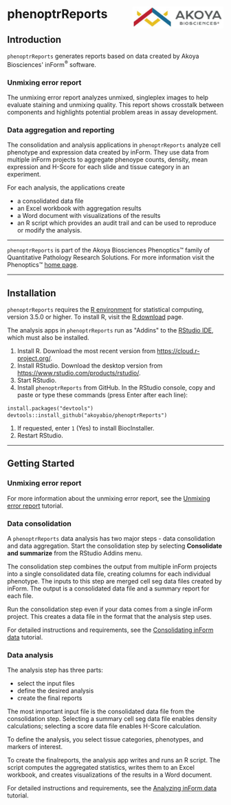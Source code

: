 # phenoptrReports <img src="man/figures/Akoya.png" align="right" height="50px" />

## Introduction

`phenoptrReports` generates reports based on  data
created by Akoya Biosciences' inForm<sup>&reg;</sup> software.

### Unmixing error report

The unmixing error report analyzes unmixed, singleplex images
to help evaluate staining and unmixing quality. This report
shows crosstalk between components and
highlights potential problem areas in assay development.

### Data aggregation and reporting

The consolidation and analysis applications in
`phenoptrReports` analyze cell phenotype and expression data
created by inForm. They use data from multiple inForm projects
to aggregate phenoype counts, density, 
mean expression and
H-Score for each slide and tissue category in an experiment. 

For each analysis, the applications create 

- a consolidated data file
- an Excel workbook with aggregation results
- a Word document with visualizations of the results
- an R script which provides
  an audit trail and can be used to reproduce or modify the analysis.

----

`phenoptrReports` is part of the Akoya Biosciences Phenoptics&trade; family of
Quantitative Pathology Research Solutions. For more information
visit the Phenoptics&trade;
[home page](http://www.perkinelmer.com/cancer-immunology/index.html).

----

## Installation

`phenoptrReports` requires the [R environment](https://www.r-project.org/) 
for statistical computing, version 3.5.0 or higher. To install R,
visit the [R download](https://cloud.r-project.org/) page.

The analysis apps in `phenoptrReports` run as "Addins" to
the [RStudio IDE](https://www.rstudio.com/products/rstudio/), which must also
be installed.

1. Install R. Download the most recent version from  https://cloud.r-project.org/.
1. Install RStudio. Download the desktop version from https://www.rstudio.com/products/rstudio/.
1. Start RStudio.
1. Install `phenoptrReports` from GitHub. In the RStudio console, 
copy and paste or type these commands (press Enter after each line):
```
install.packages("devtools")
devtools::install_github("akoyabio/phenoptrReports")
```
1. If requested, enter `1` (Yes) to install BiocInstaller.
1. Restart RStudio.

----

## Getting Started

### Unmixing error report

For more information about the unmixing error report, see the 
[Unmixing error report](articles/unmixing_error.html) tutorial.


### Data consolidation

A `phenoptrReports` data analysis has two major steps - data consolidation and data
aggregation. Start the consolidation step by selecting **Consolidate and summarize** from
the RStudio Addins menu.

The consolidation step combines the output from multiple inForm projects into a 
single consolidated data file, creating columns for each individual
phenotype. The inputs to this step are merged cell seg
data files created by inForm. The output is a consolidated data file and a
summary report for each file. 

Run the consolidation step even if your data comes from a single
inForm project. This creates a data file in the format that the analysis
step uses.

For detailed instructions and requirements, see the 
[Consolidating inForm data](articles/consolidation.html) tutorial.

### Data analysis

The analysis step has three parts: 

- select the input files
- define the desired analysis
- create the final reports

The most important input file is the consolidated data file from
the consolidation step. Selecting a summary cell seg data file enables
density calculations; selecting a score data file enables H-Score calculation.

To define the analysis, you select tissue categories, phenotypes, and markers of 
interest.

To create the finalreports, the analysis app writes and runs an R script.
The script computes the aggregated statistics, writes them to an Excel
workbook, and creates visualizations of the results in a Word document.

For detailed instructions and requirements, see the 
[Analyzing inForm data](articles/analysis.html) tutorial.

